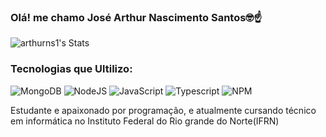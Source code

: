 ### Olá! me chamo José Arthur Nascimento Santos🤓☝️

![arthurns1's Stats](https://github-readme-stats.vercel.app/api?username=arthurns1&theme=cobalt&show_icons=true&hide_border=true&count_private=true)

### Tecnologias que Ultilizo:
![MongoDB](https://img.shields.io/badge/MongoDB-%234ea94b.svg?style=for-the-badge&logo=mongodb&logoColor=white)
![NodeJS](https://img.shields.io/badge/node.js-6DA55F?style=for-the-badge&logo=node.js&logoColor=white)
![JavaScript](https://img.shields.io/badge/javascript-%23323330.svg?style=for-the-badge&logo=javascript&logoColor=%23F7DF1E)
![Typescript](https://img.shields.io/badge/TypeScript-007ACC?style=for-the-badge&logo=typescript&logoColor=white)
![NPM](https://img.shields.io/badge/NPM-%23CB3837.svg?style=for-the-badge&logo=npm&logoColor=white)
<br>

Estudante e apaixonado por programação, e atualmente cursando técnico em informática no Instituto Federal do Rio grande do Norte(IFRN)
